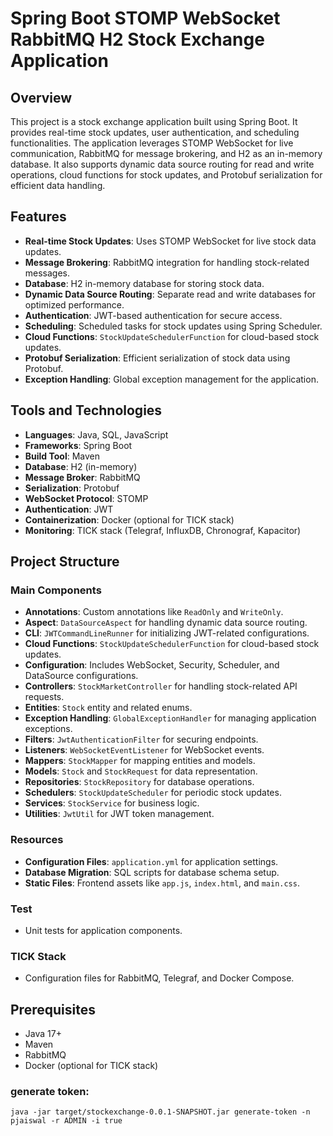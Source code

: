 # Spring Boot STOMP WebSocket RabbitMQ H2 Stock Exchange Application

## Overview
This project is a stock exchange application built using Spring Boot. It provides real-time stock updates, user authentication, and scheduling functionalities. The application leverages STOMP WebSocket for live communication, RabbitMQ for message brokering, and H2 as an in-memory database. It also supports dynamic data source routing for read and write operations, cloud functions for stock updates, and Protobuf serialization for efficient data handling.

## Features
- **Real-time Stock Updates**: Uses STOMP WebSocket for live stock data updates.
- **Message Brokering**: RabbitMQ integration for handling stock-related messages.
- **Database**: H2 in-memory database for storing stock data.
- **Dynamic Data Source Routing**: Separate read and write databases for optimized performance.
- **Authentication**: JWT-based authentication for secure access.
- **Scheduling**: Scheduled tasks for stock updates using Spring Scheduler.
- **Cloud Functions**: `StockUpdateSchedulerFunction` for cloud-based stock updates.
- **Protobuf Serialization**: Efficient serialization of stock data using Protobuf.
- **Exception Handling**: Global exception management for the application.

## Tools and Technologies
- **Languages**: Java, SQL, JavaScript
- **Frameworks**: Spring Boot
- **Build Tool**: Maven
- **Database**: H2 (in-memory)
- **Message Broker**: RabbitMQ
- **Serialization**: Protobuf
- **WebSocket Protocol**: STOMP
- **Authentication**: JWT
- **Containerization**: Docker (optional for TICK stack)
- **Monitoring**: TICK stack (Telegraf, InfluxDB, Chronograf, Kapacitor)

## Project Structure
### Main Components
- **Annotations**: Custom annotations like `ReadOnly` and `WriteOnly`.
- **Aspect**: `DataSourceAspect` for handling dynamic data source routing.
- **CLI**: `JWTCommandLineRunner` for initializing JWT-related configurations.
- **Cloud Functions**: `StockUpdateSchedulerFunction` for cloud-based stock updates.
- **Configuration**: Includes WebSocket, Security, Scheduler, and DataSource configurations.
- **Controllers**: `StockMarketController` for handling stock-related API requests.
- **Entities**: `Stock` entity and related enums.
- **Exception Handling**: `GlobalExceptionHandler` for managing application exceptions.
- **Filters**: `JwtAuthenticationFilter` for securing endpoints.
- **Listeners**: `WebSocketEventListener` for WebSocket events.
- **Mappers**: `StockMapper` for mapping entities and models.
- **Models**: `Stock` and `StockRequest` for data representation.
- **Repositories**: `StockRepository` for database operations.
- **Schedulers**: `StockUpdateScheduler` for periodic stock updates.
- **Services**: `StockService` for business logic.
- **Utilities**: `JwtUtil` for JWT token management.

### Resources
- **Configuration Files**: `application.yml` for application settings.
- **Database Migration**: SQL scripts for database schema setup.
- **Static Files**: Frontend assets like `app.js`, `index.html`, and `main.css`.

### Test
- Unit tests for application components.

### TICK Stack
- Configuration files for RabbitMQ, Telegraf, and Docker Compose.

## Prerequisites
- Java 17+
- Maven
- RabbitMQ
- Docker (optional for TICK stack)

### generate token:
```java -jar target/stockexchange-0.0.1-SNAPSHOT.jar generate-token -n pjaiswal -r ADMIN -i true```

